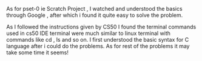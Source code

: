 As for pset-0 ie Scratch Project , I watched and understood the basics through Google , after which i found it quite easy to solve  the problem.

As I followed the instructions given by CS50 I found the terminal commands used in cs50 IDE terminal were much similar to linux terminal with commands like cd , ls and so on. I first understood the basic syntax for C language after i could do the problems.
As for rest of the problems it may take some time  it seems!

